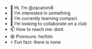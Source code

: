 - 👋 Hi, I’m @zacaroni8
- 👀 I’m interested in something
- 🌱 I’m currently learning compsci
- 💞️ I’m looking to collaborate on a club
- 📫 How to reach me: dont
- 😄 Pronouns: he/him
- ⚡ Fun fact: there is none

<!---
zacaroni8/zacaroni8 is a ✨ special ✨ repository because its `README.md` (this file) appears on your GitHub profile.
You can click the Preview link to take a look at your changes.
--->
